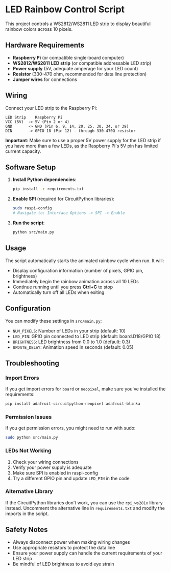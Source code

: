 # LED Rainbow Control Script

This project controls a WS2812/WS2811 LED strip to display beautiful rainbow colors across 10 pixels.

## Hardware Requirements

- **Raspberry Pi** (or compatible single-board computer)
- **WS2812/WS2811 LED strip** (or compatible addressable LED strip)
- **Power supply** (5V, adequate amperage for your LED count)
- **Resistor** (330-470 ohm, recommended for data line protection)
- **Jumper wires** for connections

## Wiring

Connect your LED strip to the Raspberry Pi:

```
LED Strip    Raspberry Pi
VCC (5V)  -> 5V (Pin 2 or 4)
GND       -> GND (Pin 6, 9, 14, 20, 25, 30, 34, or 39)
DIN       -> GPIO 18 (Pin 12) - through 330-470Ω resistor
```

**Important**: Make sure to use a proper 5V power supply for the LED strip if you have more than a few LEDs, as the Raspberry Pi's 5V pin has limited current capacity.

## Software Setup

1. **Install Python dependencies**:
   ```bash
   pip install -r requirements.txt
   ```

2. **Enable SPI** (required for CircuitPython libraries):
   ```bash
   sudo raspi-config
   # Navigate to: Interface Options -> SPI -> Enable
   ```

3. **Run the script**:
   ```bash
   python src/main.py
   ```

## Usage

The script automatically starts the animated rainbow cycle when run. It will:

- Display configuration information (number of pixels, GPIO pin, brightness)
- Immediately begin the rainbow animation across all 10 LEDs
- Continue running until you press **Ctrl+C** to stop
- Automatically turn off all LEDs when exiting

## Configuration

You can modify these settings in `src/main.py`:

- `NUM_PIXELS`: Number of LEDs in your strip (default: 10)
- `LED_PIN`: GPIO pin connected to LED strip (default: board.D18/GPIO 18)
- `BRIGHTNESS`: LED brightness from 0.0 to 1.0 (default: 0.3)
- `UPDATE_DELAY`: Animation speed in seconds (default: 0.05)

## Troubleshooting

### Import Errors
If you get import errors for `board` or `neopixel`, make sure you've installed the requirements:
```bash
pip install adafruit-circuitpython-neopixel adafruit-blinka
```

### Permission Issues
If you get permission errors, you might need to run with sudo:
```bash
sudo python src/main.py
```

### LEDs Not Working
1. Check your wiring connections
2. Verify your power supply is adequate
3. Make sure SPI is enabled in raspi-config
4. Try a different GPIO pin and update `LED_PIN` in the code

### Alternative Library
If the CircuitPython libraries don't work, you can use the `rpi_ws281x` library instead. Uncomment the alternative line in `requirements.txt` and modify the imports in the script.

## Safety Notes

- Always disconnect power when making wiring changes
- Use appropriate resistors to protect the data line
- Ensure your power supply can handle the current requirements of your LED strip
- Be mindful of LED brightness to avoid eye strain